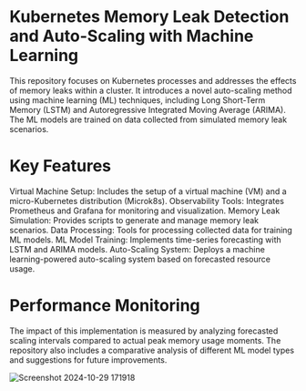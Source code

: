 # Kubernetes Memory Leak Detection and Auto-Scaling with Machine Learning
This repository focuses on Kubernetes processes and addresses the effects of memory leaks within a cluster. It introduces a novel auto-scaling method using machine learning (ML) techniques, including Long Short-Term Memory (LSTM) and Autoregressive Integrated Moving Average (ARIMA). The ML models are trained on data collected from simulated memory leak scenarios.

# Key Features
Virtual Machine Setup: Includes the setup of a virtual machine (VM) and a micro-Kubernetes distribution (Microk8s).
Observability Tools: Integrates Prometheus and Grafana for monitoring and visualization.
Memory Leak Simulation: Provides scripts to generate and manage memory leak scenarios.
Data Processing: Tools for processing collected data for training ML models.
ML Model Training: Implements time-series forecasting with LSTM and ARIMA models.
Auto-Scaling System: Deploys a machine learning-powered auto-scaling system based on forecasted resource usage.

# Performance Monitoring
The impact of this implementation is measured by analyzing forecasted scaling intervals compared to actual peak memory usage moments. The repository also includes a comparative analysis of different ML model types and suggestions for future improvements.


![Screenshot 2024-10-29 171918](https://github.com/user-attachments/assets/e28f6a26-6e67-43d6-b5bc-b70061cb5b16)
